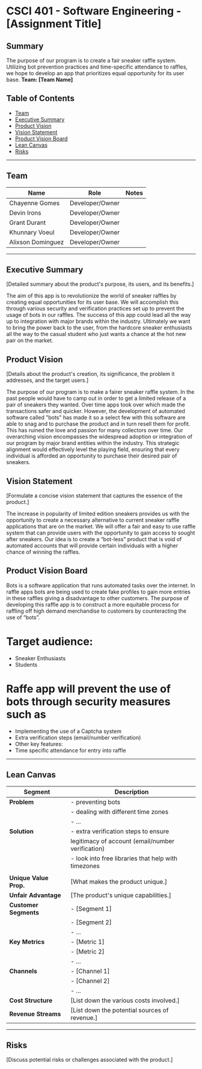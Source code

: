 # CSCI 401 - Software Engineering - [Assignment Title]

## Summary
The purpose of our program is to create a fair sneaker raffle system. Utilizing bot prevention practices and time-specific attendance to raffles, we hope to develop an app that prioritizes equal opportunity for its user base.
**Team: [Team Name]**

## Table of Contents

- [Team](#team)
- [Executive Summary](#executive-summary)
- [Product Vision](#product-vision)
- [Vision Statement](#vision-statement)
- [Product Vision Board](#product-vision-board)
- [Lean Canvas](#lean-canvas)
- [Risks](#risks)

---

## Team

| Name               | Role                  | Notes |
|--------------------|-----------------------|-------|
| Chayenne Gomes     | Developer/Owner       |       |
| Devin Irons        | Developer/Owner       |       |
| Grant Durant       | Developer/Owner       |       |
| Khunnary Voeul     | Developer/Owner       |       |
| Alixson Dominguez  | Developer/Owner       |       |
---

## Executive Summary
[Detailed summary about the product's purpose, its users, and its benefits.]

The aim of this app is to revolutionize the world of sneaker raffles by creating equal opportunities for its user base. We will accomplish this through various security and verification practices set up to prevent the usage of bots in our raffles. The success of this app could lead all the way up to integration with major brands within the industry. Ultimately we want to bring the power back to the user, from the hardcore sneaker enthusiasts all the way to the casual student who just wants a chance at the hot new pair on the market. 

## Product Vision
[Details about the product's creation, its significance, the problem it addresses, and the target users.]

The purpose of our program is to make a fairer sneaker raffle system. In the past people would have to camp out in order to get a limited release of a pair of sneakers they wanted. Over time apps took over which made the transactions safer and quicker. However, the development of automated software called "bots" has made it so a select few with this software are able to snag and to purchase the product and in turn resell them for profit. This has ruined the love and passion for many collectors over time. Our overarching vision encompasses the widespread adoption or integration of our program by major brand entities within the industry. This strategic alignment would effectively level the playing field, ensuring that every individual is afforded an opportunity to purchase their desired pair of sneakers.

## Vision Statement
[Formulate a concise vision statement that captures the essence of the product.]

The increase in popularity of limited edition sneakers provides us with the opportunity to create a necessary alternative to current sneaker raffle applications that are on the market. We will offer a fair and easy to use raffle system that can provide users with the opportunity to gain access to sought after sneakers. Our idea is to create a “bot-less” product that is void of automated accounts that will provide certain individuals with a higher chance of winning the raffles.

## Product Vision Board
Bots is a software application that runs automated tasks over the internet. In raffle apps bots are being used to create fake profiles to gain more entries in these raffles giving a disadvantage to other customers. The purpose of developing this raffle app is to construct a more equitable process for raffling off high demand merchandise to customers by counteracting the use of “bots”.

# Target audience:
- Sneaker Enthusiasts
- Students

# Raffe app will prevent the use of bots through security measures such as
- Implementing the use of a Captcha system
- Extra verification steps (email/number verification)
- Other key features:
- Time specific attendance for entry into raffle


---
## Lean Canvas

| **Segment**              | **Description**                                      |
|--------------------------|------------------------------------------------------|
| **Problem**              | - preventing bots                                    |
|                          | - dealing with different time zones                  |
|                          | - ...                                                |
| **Solution**             | - extra verification steps to ensure                 |
|                          |   legitimacy of account (email/number verification)  |
|                          | - look into free libraries that help with timezones  |
|                          |                                                      |
| **Unique Value Prop.**   | [What makes the product unique.]                     |
| **Unfair Advantage**     | [The product's unique capabilities.]                 |
| **Customer Segments**    | - [Segment 1]                                        |
|                          | - [Segment 2]                                        |
|                          | - ...                                                |
| **Key Metrics**          | - [Metric 1]                                         |
|                          | - [Metric 2]                                         |
|                          | - ...                                                |
| **Channels**             | - [Channel 1]                                        |
|                          | - [Channel 2]                                        |
|                          | - ...                                                |
| **Cost Structure**       | [List down the various costs involved.]              |
| **Revenue Streams**      | [List down the potential sources of revenue.]        |

---

## Risks
[Discuss potential risks or challenges associated with the product.]
